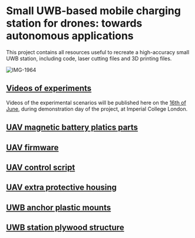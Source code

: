 # Small UWB-based mobile charging station for drones: towards autonomous applications

This project contains all resources useful to recreate a high-accuracy small UWB station, including code, laser cutting files and 3D printing files.

![IMG-1964](https://github.com/timlefevre/lazy-drones/assets/135974381/f928a309-f3ac-46c2-b73e-ad53ba0b065d)

## [Videos of experiments]()

Videos of the experimental scenarios will be published here on the <ins>16th of June</ins>, during demonstration day of the project, at Imperial College London.

## [UAV magnetic battery platics parts](https://drive.google.com/drive/folders/1VwCp4C94xpuBIQwhsWLjKrjFUaEH0sl3?usp=sharing)

## [UAV firmware](https://drive.google.com/drive/folders/1b8kIeFqeRqSpr0op0KokUJjvZHw7a4Sk?usp=sharing)

## [UAV control script](https://drive.google.com/drive/folders/12hPZ_1FJeaL1hvcZz94rJwiLJSH-Ko4X?usp=sharing)

## [UAV extra protective housing](https://drive.google.com/drive/folders/1RPFeurcDAYmFMH-mjqircsYZlZzMzWpm?usp=sharing)

## [UWB anchor plastic mounts](https://drive.google.com/drive/folders/1GE0lgEMmh07wSx4h_SawYM_RBM_6VnaU?usp=sharing)

## [UWB station plywood structure](https://drive.google.com/drive/folders/1O-cojGi8xUzgFGoRN8_ctJC0MMRqwQWP?usp=sharing)
